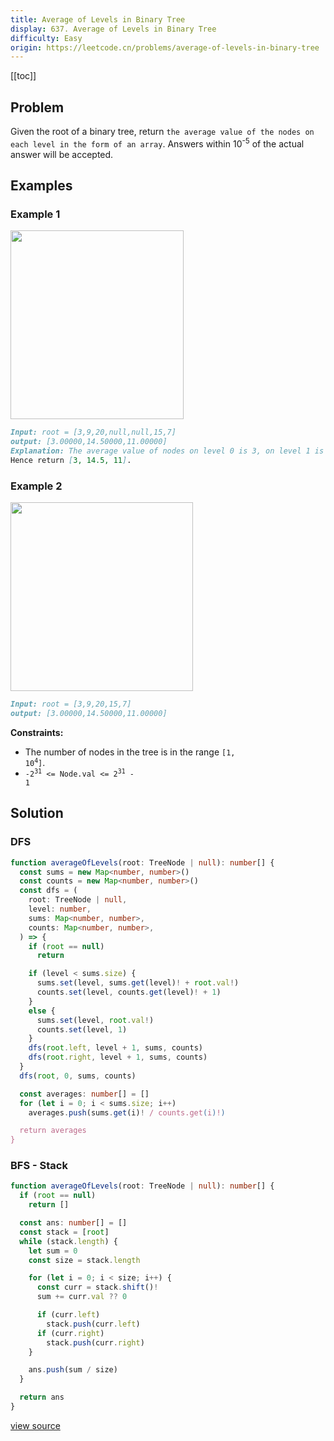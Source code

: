 ```yaml
---
title: Average of Levels in Binary Tree
display: 637. Average of Levels in Binary Tree
difficulty: Easy
origin: https://leetcode.cn/problems/average-of-levels-in-binary-tree
---
```


[[toc]]

## Problem

Given the root of a binary tree, return `the average value of the nodes on each level in the form of an array`. Answers within 10<sup>-5</sup> of the actual answer will be accepted.

## Examples

### Example 1

<img alt="" src="https://assets.leetcode.com/uploads/2021/03/09/avg1-tree.jpg" style="width: 277px; height: 302px;" />

```md
Input: root = [3,9,20,null,null,15,7]
output: [3.00000,14.50000,11.00000]
Explanation: The average value of nodes on level 0 is 3, on level 1 is 14.5, and on level 2 is 11.
Hence return [3, 14.5, 11].
```

### Example 2

<img alt="" src="https://assets.leetcode.com/uploads/2021/03/09/avg2-tree.jpg" style="width: 292px; height: 302px;" />

```md
Input: root = [3,9,20,15,7]
output: [3.00000,14.50000,11.00000]
```

**Constraints:**

- The number of nodes in the tree is in the range <code>[1, 10<sup>4</sup>]</code>.
- <code>-2<sup>31</sup> &lt;= Node.val &lt;= 2<sup>31</sup> - 1</code>

## Solution

### DFS

```ts
function averageOfLevels(root: TreeNode | null): number[] {
  const sums = new Map<number, number>()
  const counts = new Map<number, number>()
  const dfs = (
    root: TreeNode | null,
    level: number,
    sums: Map<number, number>,
    counts: Map<number, number>,
  ) => {
    if (root == null)
      return

    if (level < sums.size) {
      sums.set(level, sums.get(level)! + root.val!)
      counts.set(level, counts.get(level)! + 1)
    }
    else {
      sums.set(level, root.val!)
      counts.set(level, 1)
    }
    dfs(root.left, level + 1, sums, counts)
    dfs(root.right, level + 1, sums, counts)
  }
  dfs(root, 0, sums, counts)

  const averages: number[] = []
  for (let i = 0; i < sums.size; i++)
    averages.push(sums.get(i)! / counts.get(i)!)

  return averages
}
```

### BFS - Stack

```ts
function averageOfLevels(root: TreeNode | null): number[] {
  if (root == null)
    return []

  const ans: number[] = []
  const stack = [root]
  while (stack.length) {
    let sum = 0
    const size = stack.length

    for (let i = 0; i < size; i++) {
      const curr = stack.shift()!
      sum += curr.val ?? 0

      if (curr.left)
        stack.push(curr.left)
      if (curr.right)
        stack.push(curr.right)
    }

    ans.push(sum / size)
  }

  return ans
}
```

[view source](https://leetcode.cn/problems/average-of-levels-in-binary-tree)
